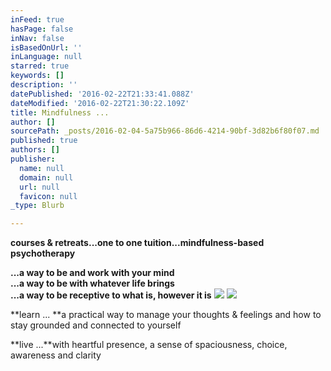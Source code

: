 ```yaml
---
inFeed: true
hasPage: false
inNav: false
isBasedOnUrl: ''
inLanguage: null
starred: true
keywords: []
description: ''
datePublished: '2016-02-22T21:33:41.088Z'
dateModified: '2016-02-22T21:30:22.109Z'
title: Mindfulness ...
author: []
sourcePath: _posts/2016-02-04-5a75b966-86d6-4214-90bf-3d82b6f80f07.md
published: true
authors: []
publisher:
  name: null
  domain: null
  url: null
  favicon: null
_type: Blurb

---
```

**courses & retreats...one to one tuition...mindfulness-based psychotherapy**

**...a way to be and work with your mind  
...a way to be with whatever life brings  
...a way to be receptive to what is, however it is**
![](https://s3-us-west-2.amazonaws.com/the-grid-img/p/6a0725150c27fcc49e60a44e60ed5fbb5050edc8.jpg)
![](https://the-grid-user-content.s3-us-west-2.amazonaws.com/d7304a82-7b87-4a24-a224-db0ec1bcef0e.jpg)

**learn ... **a practical way to manage your thoughts & feelings and how to stay grounded and connected to yourself 

**live ...**with heartful presence, a sense of spaciousness, choice, awareness and clarity